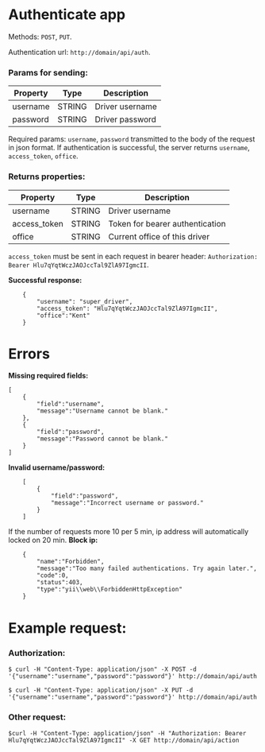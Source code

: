 # Authenticate app
Methods: `POST`, `PUT`.

Authentication url: `http://domain/api/auth`.

### Params for sending:

Property | Type | Description
-------- | ---- | -----------
username | STRING | Driver username
password | STRING | Driver password

Required params: `username`, `password` transmitted to the body of the request in json format.
If authentication is successful, the server returns `username`, `access_token`, `office`. 

### Returns properties:

Property | Type | Description
-------- | ---- | -----------
username | STRING | Driver username
access_token | STRING | Token for bearer authentication
office | STRING | Current office of this driver

`access_token` must be sent in each request in bearer header: `Authorization: Bearer Hlu7qYqtWczJAOJccTal9ZlA97IgmcII`.

**Successful response:**
```
	{
		"username": "super_driver",
		"access_token": "Hlu7qYqtWczJAOJccTal9ZlA97IgmcII",
		"office":"Kent"
	}
```

# Errors

**Missing required fields:**
```
[
	{
		"field":"username",
		"message":"Username cannot be blank."
	},
	{
		"field":"password",
		"message":"Password cannot be blank."
	}
]
```

**Invalid username/password:**
```
	[
		{
			"field":"password",
			"message":"Incorrect username or password."
		}
	]
```

If the number of requests more 10 per 5 min, ip address will automatically locked on 20 min.
**Block ip:**
```
	{
		"name":"Forbidden",
		"message":"Too many failed authentications. Try again later.",
		"code":0,
		"status":403,
		"type":"yii\\web\\ForbiddenHttpException"
	}
```

# Example request:

### Authorization:

	$ curl -H "Content-Type: application/json" -X POST -d '{"username":"username","password":"password"}' http://domain/api/auth

	$ curl -H "Content-Type: application/json" -X PUT -d '{"username":"username","password":"password"}' http://domain/api/auth

### Other request:
	
	$curl -H "Content-Type: application/json" -H "Authorization: Bearer Hlu7qYqtWczJAOJccTal9ZlA97IgmcII" -X GET http://domain/api/action
